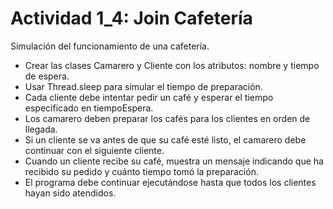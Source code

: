 # Actividad 1_4: Join Cafetería
Simulación del funcionamiento de una cafetería.
* Crear las clases Camarero y Cliente con los atributos: nombre y tiempo de espera.
* Usar Thread.sleep para simular el tiempo de preparación.
* Cada cliente debe intentar pedir un café y esperar el tiempo especificado en tiempoEspera.
* Los camarero deben preparar los cafés para los clientes en orden de llegada.
* Si un cliente se va antes de que su café esté listo, el camarero debe continuar con el siguiente cliente.
* Cuando un cliente recibe su café, muestra un mensaje indicando que ha recibido su pedido y cuánto tiempo tomó la preparación.
* El programa debe continuar ejecutándose hasta que todos los clientes hayan sido atendidos.
